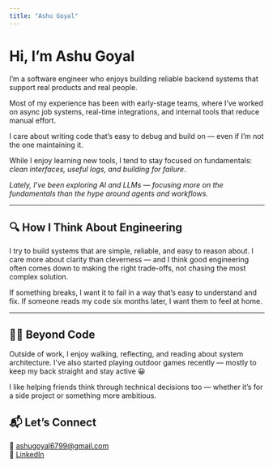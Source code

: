 ```yaml
---
title: "Ashu Goyal"
---
```


# Hi, I’m Ashu Goyal

I’m a software engineer who enjoys building reliable backend systems that support real products and real people.

Most of my experience has been with early-stage teams, where I’ve worked on async job systems, real-time integrations, and internal tools that reduce manual effort.

I care about writing code that’s easy to debug and build on — even if I’m not the one maintaining it.

While I enjoy learning new tools, I tend to stay focused on fundamentals: _clean interfaces, useful logs, and building for failure_.

_Lately, I’ve been exploring AI and LLMs — focusing more on the fundamentals than the hype around agents and workflows._

---

## 🔍 How I Think About Engineering

I try to build systems that are simple, reliable, and easy to reason about. I care more about clarity than cleverness — and I think good engineering often comes down to making the right trade-offs, not chasing the most complex solution.

If something breaks, I want it to fail in a way that’s easy to understand and fix. If someone reads my code six months later, I want them to feel at home.

---

## 🧘‍♂️ Beyond Code

Outside of work, I enjoy walking, reflecting, and reading about system architecture. I've also started playing outdoor games recently — mostly to keep my back straight and stay active 😀

I like helping friends think through technical decisions too — whether it’s for a side project or something more ambitious.

## 📬 Let’s Connect

📧 ashugoyal6799@gmail.com  
🔗 [LinkedIn](https://linkedin.com/in/ashu-goyal)
